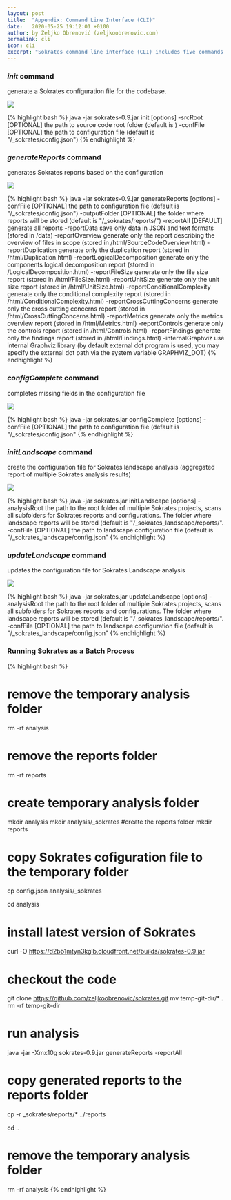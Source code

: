 ```yaml
---
layout: post
title:  "Appendix: Command Line Interface (CLI)"
date:   2020-05-25 19:12:01 +0100
author: by Željko Obrenović (zeljkoobrenovic.com)
permalink: cli
icon: cli
excerpt: "Sokrates command line interface (CLI) includes five commands: init, generateReports, configComplete, initLandscape, and updateLandscape."
---
```


### ***init*** command

generate a Sokrates configuration file for the codebase.

![](assets/images/sokrates/cmd-init.png)

{% highlight bash %}
java -jar sokrates-0.9.jar init [options]
   -srcRoot  <arg>   [OPTIONAL] the path to source code root folder (default is <currentFolder>)
   -confFile <arg>   [OPTIONAL] the path to configuration file (default is "<currentFolder>/_sokrates/config.json")
{% endhighlight %}


### ***generateReports*** command

generates Sokrates reports based on the configuration

![](assets/images/sokrates/cmd-generate-reports.png)

{% highlight bash %}
  java -jar sokrates-0.9.jar generateReports [options]
         -confFile     <arg>           [OPTIONAL] the path to configuration file (default is "<currentFolder>/_sokrates/config.json")
         -outputFolder <arg>           [OPTIONAL] the folder where reports will be stored (default is "<currentFolder>/_sokrates/reports/")
         -reportAll                    [DEFAULT] generate all reports
         -reportData                   save only data in JSON and text formats (stored in <outputFolder>/data)
         -reportOverview               generate only the report describing the overview of files in scope (stored in <outputFolder>/html/SourceCodeOverview.html)
         -reportDuplication            generate only the duplication report (stored in <outputFolder>/html/Duplication.html)
         -reportLogicalDecomposition   generate only the components logical decomposition report (stored in <outputFolder>/LogicalDecomposition.html)
         -reportFileSize               generate only the file size report (stored in <outputFolder>/html/FileSize.html)
         -reportUnitSize               generate only the unit size report (stored in <outputFolder>/html/UnitSize.html)
         -reportConditionalComplexity  generate only the conditional complexity report (stored in <outputFolder>/html/ConditionalComplexity.html)
         -reportCrossCuttingConcerns   generate only the cross cutting concerns report (stored in <outputFolder>/html/CrossCuttingConcerns.html)
         -reportMetrics                generate only the metrics overview report (stored in <outputFolder>/html/Metrics.html)
         -reportControls               generate only the controls report (stored in <outputFolder>/html/Controls.html)
         -reportFindings               generate only the findings report (stored in <outputFolder>/html/Findings.html)
         -internalGraphviz             use internal Graphviz library (by default external dot program is used, you may specify
                                       the external dot path via the system variable GRAPHVIZ_DOT)
{% endhighlight %}


### ***configComplete*** command

completes missing fields in the configuration file

![](assets/images/sokrates/cmd-config-complete.png)

{% highlight bash %}
java -jar sokrates.jar configComplete [options]
     -confFile <arg>       [OPTIONAL] the path to configuration file (default is "<currentFolder>/_sokrates/config.json"
{% endhighlight %}


### ***initLandscape*** command

create the configuration file for Sokrates landscape analysis (aggregated report of multiple Sokrates analysis results)

![](assets/images/sokrates/cmd-init-landscape.png)

{% highlight bash %}
java -jar sokrates.jar initLandscape [options]
     -analysisRoot <arg>    the path to the root folder of multiple Sokrates projects, scans all subfolders for Sokrates reports and configurations.  The folder where landscape reports will be stored (default is "<currentFolder>/_sokrates_landscape/reports/".
     -confFile     <arg>    [OPTIONAL] the path to landscape configuration file (default is "<currentFolder>/_sokrates_landscape/config.json"
{% endhighlight %}


### ***updateLandscape*** command

updates the configuration file for Sokrates Landscape analysis

![](assets/images/sokrates/cmd-update-landscape.png)

{% highlight bash %}
java -jar sokrates.jar updateLandscape [options]
     -analysisRoot <arg>   the path to the root folder of multiple Sokrates projects, scans all subfolders for Sokrates reports and configurations. The folder where landscape reports will be stored (default is "<currentFolder>/_sokrates_landscape/reports/".
     -confFile     <arg>   [OPTIONAL] the path to landscape configuration file (default is "<currentFolder>/_sokrates_landscape/config.json"
{% endhighlight %}



### Running Sokrates as a Batch Process

{% highlight bash %}
# remove the temporary analysis folder
rm -rf analysis

# remove the reports folder
rm -rf reports

# create temporary analysis folder
mkdir analysis
mkdir analysis/_sokrates
#create the reports folder
mkdir reports

# copy Sokrates cofiguration file to the temporary folder
cp config.json analysis/_sokrates

cd analysis

# install latest version of Sokrates
curl -O https://d2bb1mtyn3kglb.cloudfront.net/builds/sokrates-0.9.jar

# checkout the code
git clone https://github.com/zeljkoobrenovic/sokrates.git
mv temp-git-dir/* .
rm -rf temp-git-dir

# run analysis
java -jar -Xmx10g sokrates-0.9.jar generateReports -reportAll

# copy generated reports to the reports folder
cp -r _sokrates/reports/* ../reports

cd ..
# remove the temporary analysis folder
rm -rf analysis
{% endhighlight %}


